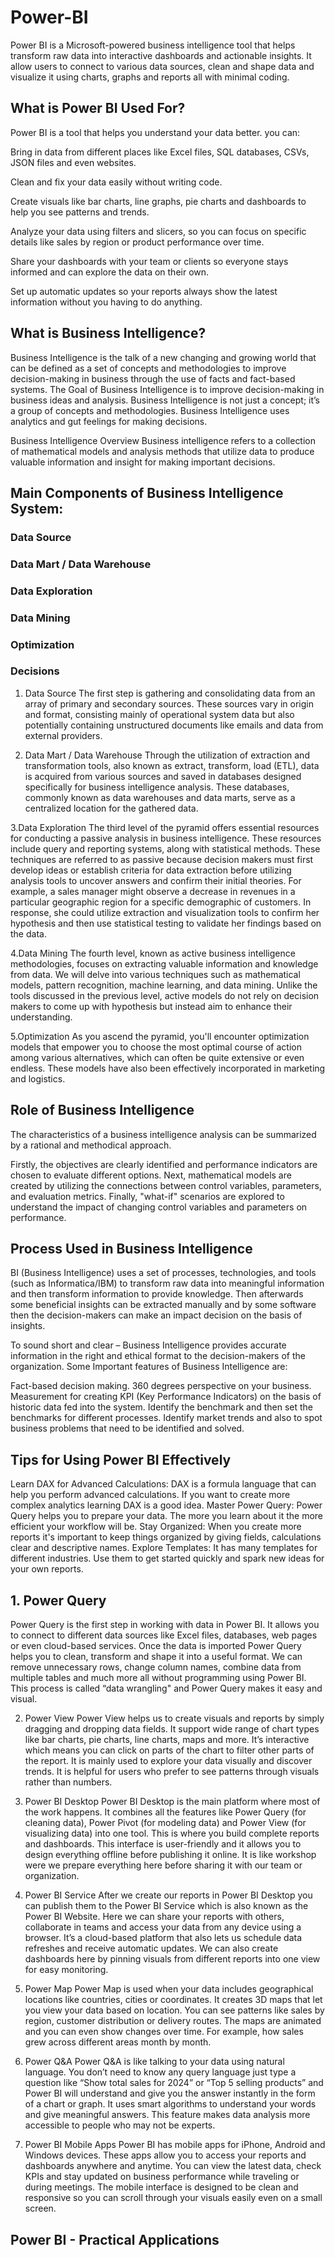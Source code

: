 # Power-BI
Power BI is a Microsoft-powered business intelligence tool that helps transform raw data into interactive dashboards and actionable insights. It allow users to connect to various data sources, clean and shape data and visualize it using charts, graphs and reports all with minimal coding.

## What is Power BI Used For?
Power BI is a tool that helps you understand your data better. you can:

Bring in data from different places like Excel files, SQL databases, CSVs, JSON files and even websites.

Clean and fix your data easily without writing code.

Create visuals like bar charts, line graphs, pie charts and dashboards to help you see patterns and trends.

Analyze your data using filters and slicers, so you can focus on specific details like sales by region or product performance over time.

Share your dashboards with your team or clients so everyone stays informed and can explore the data on their own.

Set up automatic updates so your reports always show the latest information without you having to do anything.

## What is Business Intelligence?

Business Intelligence is the talk of a new changing and growing world that can be defined as a set of concepts and methodologies to improve decision-making in business through the use of facts and fact-based systems. The Goal of Business Intelligence is to improve decision-making in business ideas and analysis. Business Intelligence is not just a concept; it’s a group of concepts and methodologies. Business Intelligence uses analytics and gut feelings for making decisions.

Business Intelligence Overview
Business intelligence refers to a collection of mathematical models and analysis methods that utilize data to produce valuable information and insight for making important decisions.

## Main Components of Business Intelligence System:

### Data Source
### Data Mart / Data Warehouse
### Data Exploration
### Data Mining
### Optimization
### Decisions

1. Data Source
The first step is gathering and consolidating data from an array of primary and secondary sources. These sources vary in origin and format, consisting mainly of operational system data but also potentially containing unstructured documents like emails and data from external providers.

2. Data Mart / Data Warehouse
Through the utilization of extraction and transformation tools, also known as extract, transform, load (ETL), data is acquired from various sources and saved in databases designed specifically for business intelligence analysis. These databases, commonly known as data warehouses and data marts, serve as a centralized location for the gathered data.

3.Data Exploration
The third level of the pyramid offers essential resources for conducting a passive analysis in business intelligence. These resources include query and reporting systems, along with statistical methods. These techniques are referred to as passive because decision makers must first develop ideas or establish criteria for data extraction before utilizing analysis tools to uncover answers and confirm their initial theories. For example, a sales manager might observe a decrease in revenues in a particular geographic region for a specific demographic of customers. In response, she could utilize extraction and visualization tools to confirm her hypothesis and then use statistical testing to validate her findings based on the data.

4.Data Mining
The fourth level, known as active business intelligence methodologies, focuses on extracting valuable information and knowledge from data. We will delve into various techniques such as mathematical models, pattern recognition, machine learning, and data mining. Unlike the tools discussed in the previous level, active models do not rely on decision makers to come up with hypothesis but instead aim to enhance their understanding.

5.Optimization
As you ascend the pyramid, you'll encounter optimization models that empower you to choose the most optimal course of action among various alternatives, which can often be quite extensive or even endless. These models have also been effectively incorporated in marketing and logistics.

## Role of Business Intelligence
The characteristics of a business intelligence analysis can be summarized by a rational and methodical approach.

Firstly, the objectives are clearly identified and performance indicators are chosen to evaluate different options.
Next, mathematical models are created by utilizing the connections between control variables, parameters, and evaluation metrics.
Finally, "what-if" scenarios are explored to understand the impact of changing control variables and parameters on performance.

## Process Used in Business Intelligence
BI (Business Intelligence) uses a set of processes, technologies, and tools (such as Informatica/IBM) to transform raw data into meaningful information and then transform information to provide knowledge. Then afterwards some beneficial insights can be extracted manually and by some software then the decision-makers can make an impact decision on the basis of insights.

To sound short and clear – Business Intelligence provides accurate information in the right and ethical format to the decision-makers of the organization. Some Important features of Business Intelligence are:

Fact-based decision making.
360 degrees perspective on your business.
Measurement for creating KPI (Key Performance Indicators) on the basis of historic data fed into the system.
Identify the benchmark and then set the benchmarks for different processes.
Identify market trends and also to spot business problems that need to be identified and solved.

## Tips for Using Power BI Effectively
Learn DAX for Advanced Calculations: DAX is a formula language that can help you perform advanced calculations. If you want to create more complex analytics learning DAX is a good idea.
Master Power Query: Power Query helps you to prepare your data. The more you learn about it the more efficient your workflow will be.
Stay Organized: When you create more reports it's important to keep things organized by giving fields, calculations clear and descriptive names.
Explore Templates: It has many templates for different industries. Use them to get started quickly and spark new ideas for your own reports.

## 1. Power Query
Power Query is the first step in working with data in Power BI. It allows you to connect to different data sources like Excel files, databases, web pages or even cloud-based services. Once the data is imported Power Query helps you to clean, transform and shape it into a useful format.
We can remove unnecessary rows, change column names, combine data from multiple tables and much more all without programming using Power BI. This process is called “data wrangling" and Power Query makes it easy and visual.

2. Power View
Power View helps us to create visuals and reports by simply dragging and dropping data fields. It support wide range of chart types like bar charts, pie charts, line charts, maps and more.
It’s interactive which means you can click on parts of the chart to filter other parts of the report. It is mainly used to explore your data visually and discover trends. It is helpful for users who prefer to see patterns through visuals rather than numbers.

3. Power BI Desktop
Power BI Desktop is the main platform where most of the work happens. It combines all the features like Power Query (for cleaning data), Power Pivot (for modeling data) and Power View (for visualizing data) into one tool. This is where you build complete reports and dashboards.
This interface is user-friendly and it allows you to design everything offline before publishing it online. It is like workshop were we prepare everything here before sharing it with our team or organization.

5. Power BI Service
After we create our reports in Power BI Desktop you can publish them to the Power BI Service which is also known as the Power BI Website. Here we can share your reports with others, collaborate in teams and access your data from any device using a browser.
It’s a cloud-based platform that also lets us schedule data refreshes and receive automatic updates. We can also create dashboards here by pinning visuals from different reports into one view for easy monitoring.


6. Power Map
Power Map is used when your data includes geographical locations like countries, cities or coordinates. It creates 3D maps that let you view your data based on location. You can see patterns like sales by region, customer distribution or delivery routes.
The maps are animated and you can even show changes over time. For example, how sales grew across different areas month by month.

7. Power Q&A
Power Q&A is like talking to your data using natural language. You don’t need to know any query language just type a question like “Show total sales for 2024” or “Top 5 selling products” and Power BI will understand and give you the answer instantly in the form of a chart or graph.
It uses smart algorithms to understand your words and give meaningful answers. This feature makes data analysis more accessible to people who may not be experts.

8. Power BI Mobile Apps
Power BI has mobile apps for iPhone, Android and Windows devices. These apps allow you to access your reports and dashboards anywhere and anytime. You can view the latest data, check KPIs and stay updated on business performance while traveling or during meetings.
The mobile interface is designed to be clean and responsive so you can scroll through your visuals easily even on a small screen.

## Power BI - Practical Applications










